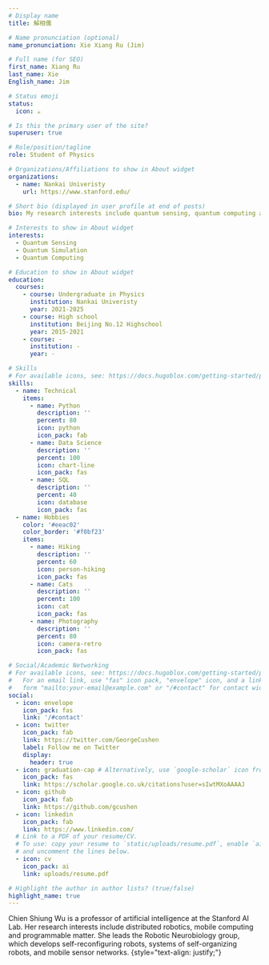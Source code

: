 ```yaml
---
# Display name
title: 解相儒

# Name pronunciation (optional)
name_pronunciation: Xie Xiang Ru (Jim)

# Full name (for SEO)
first_name: Xiang Ru
last_name: Xie
English_name: Jim

# Status emoji
status:
  icon: ☕️

# Is this the primary user of the site?
superuser: true

# Role/position/tagline
role: Student of Physics

# Organizations/Affiliations to show in About widget
organizations:
  - name: Nankai Univeristy
    url: https://www.stanford.edu/

# Short bio (displayed in user profile at end of posts)
bio: My research interests include quantum sensing, quantum computing and quantum simulation with AMO physics.

# Interests to show in About widget
interests:
  - Quantum Sensing
  - Quantum Simulation
  - Quantum Computing

# Education to show in About widget
education:
  courses:
    - course: Undergraduate in Physics
      institution: Nankai Univeristy
      year: 2021-2025
    - course: High school
      institution: Beijing No.12 Highschool
      year: 2015-2021
    - course: -
      institution: -
      year: -

# Skills
# For available icons, see: https://docs.hugoblox.com/getting-started/page-builder/#icons
skills:
  - name: Technical
    items:
      - name: Python
        description: ''
        percent: 80
        icon: python
        icon_pack: fab
      - name: Data Science
        description: ''
        percent: 100
        icon: chart-line
        icon_pack: fas
      - name: SQL
        description: ''
        percent: 40
        icon: database
        icon_pack: fas
  - name: Hobbies
    color: '#eeac02'
    color_border: '#f0bf23'
    items:
      - name: Hiking
        description: ''
        percent: 60
        icon: person-hiking
        icon_pack: fas
      - name: Cats
        description: ''
        percent: 100
        icon: cat
        icon_pack: fas
      - name: Photography
        description: ''
        percent: 80
        icon: camera-retro
        icon_pack: fas

# Social/Academic Networking
# For available icons, see: https://docs.hugoblox.com/getting-started/page-builder/#icons
#   For an email link, use "fas" icon pack, "envelope" icon, and a link in the
#   form "mailto:your-email@example.com" or "/#contact" for contact widget.
social:
  - icon: envelope
    icon_pack: fas
    link: '/#contact'
  - icon: twitter
    icon_pack: fab
    link: https://twitter.com/GeorgeCushen
    label: Follow me on Twitter
    display:
      header: true
  - icon: graduation-cap # Alternatively, use `google-scholar` icon from `ai` icon pack
    icon_pack: fas
    link: https://scholar.google.co.uk/citations?user=sIwtMXoAAAAJ
  - icon: github
    icon_pack: fab
    link: https://github.com/gcushen
  - icon: linkedin
    icon_pack: fab
    link: https://www.linkedin.com/
  # Link to a PDF of your resume/CV.
  # To use: copy your resume to `static/uploads/resume.pdf`, enable `ai` icons in `params.yaml`,
  # and uncomment the lines below.
  - icon: cv
    icon_pack: ai
    link: uploads/resume.pdf

# Highlight the author in author lists? (true/false)
highlight_name: true
---
```


Chien Shiung Wu is a professor of artificial intelligence at the Stanford AI Lab. Her research interests include distributed robotics, mobile computing and programmable matter. She leads the Robotic Neurobiology group, which develops self-reconfiguring robots, systems of self-organizing robots, and mobile sensor networks.
{style="text-align: justify;"}
